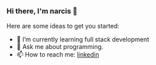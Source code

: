 ### Hi there, I'm narcis 👋

Here are some ideas to get you started:

- 🌱 I’m currently learning full stack development
- 💬 Ask me about programming.
- 📫 How to reach me: <a href="https://linkedin.com/in/narcislazar" target="_blank">linkedin</a>
